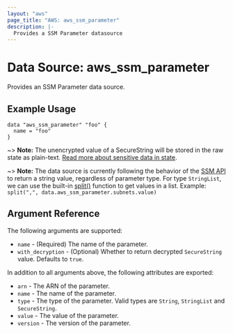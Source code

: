 ```yaml
---
layout: "aws"
page_title: "AWS: aws_ssm_parameter"
description: |-
  Provides a SSM Parameter datasource
---
```


# Data Source: aws_ssm_parameter

Provides an SSM Parameter data source.

## Example Usage

```hcl
data "aws_ssm_parameter" "foo" {
  name = "foo"
}
```

~> **Note:** The unencrypted value of a SecureString will be stored in the raw state as plain-text.
[Read more about sensitive data in state](/docs/state/sensitive-data.html).


~> **Note:** The data source is currently following the behavior of the [SSM API](https://docs.aws.amazon.com/sdk-for-go/api/service/ssm/#Parameter) to return a string value, regardless of parameter type. For type `StringList`, we can use the built-in [split()](https://www.terraform.io/docs/configuration/functions/split.html) function to get values in a list. Example: `split(",", data.aws_ssm_parameter.subnets.value)`


## Argument Reference

The following arguments are supported:

* `name` - (Required) The name of the parameter.
* `with_decryption` - (Optional) Whether to return decrypted `SecureString` value. Defaults to `true`.


In addition to all arguments above, the following attributes are exported:

* `arn` - The ARN of the parameter.
* `name` - The name of the parameter.
* `type` - The type of the parameter. Valid types are `String`, `StringList` and `SecureString`.
* `value` - The value of the parameter.
* `version` - The version of the parameter.
